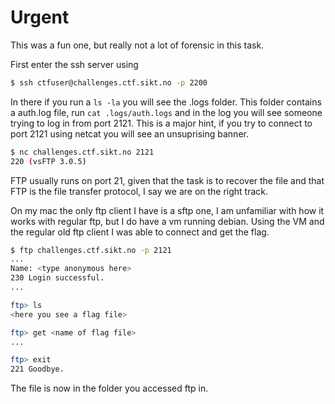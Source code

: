 # Urgent
This was a fun one, but really not a lot of forensic in this task.

First enter the ssh server using
```bash
$ ssh ctfuser@challenges.ctf.sikt.no -p 2200
```

In there if you run a ```ls -la``` you will see the .logs folder. This folder contains a auth.log file,
run ```cat .logs/auth.logs``` and in the log you will see someone trying to log in from port 2121.
This is a major hint, if you try to connect to port 2121 using netcat you will see an unsuprising banner.
```bash
$ nc challenges.ctf.sikt.no 2121
220 (vsFTP 3.0.5)
```

FTP usually runs on port 21, given that the task is to recover the file and that FTP is the file transfer protocol, I say
we are on the right track.

On my mac the only ftp client I have is a sftp one, I am unfamiliar with how it works with regular ftp, but I
do have a vm running debian. Using the VM and the regular old ftp client I was able to connect and get the flag.
```bash
$ ftp challenges.ctf.sikt.no -p 2121
...
Name: <type anonymous here>
230 Login successful.
...

ftp> ls
<here you see a flag file>

ftp> get <name of flag file>
...

ftp> exit
221 Goodbye.
```

The file is now in the folder you accessed ftp in.


